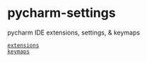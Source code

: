 # pycharm-settings

pycharm IDE extensions, settings, & keymaps

[`extensions`](./installed.txt)<br>
[`keymaps`](./keymaps/VSCode%20_macOS_%20copy.xml)<br>
